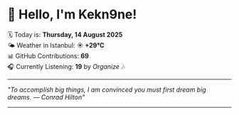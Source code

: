 # 👋 Hello, I'm Kekn9ne!

🗓️ Today is: **Thursday, 14 August 2025**  
🌤️ Weather in Istanbul: **☀️   +29°C**  
📊 GitHub Contributions: **69**  
🎧 Currently Listening: **19** by *Organize* 🎶

---

_"To accomplish big things, I am convinced you must first dream big dreams. — *Conrad Hilton*"_

---
